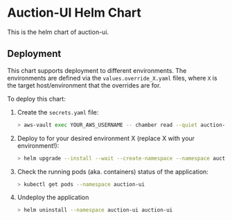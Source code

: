 # Auction-UI Helm Chart

This is the helm chart of auction-ui.

## Deployment

This chart supports deployment to different environments. The environments are defined via the `values.override_X.yaml` files, where `X` is the target host/environment that the overrides are for.

To deploy this chart:
1. Create the `secrets.yaml` file:
    ```sh
    > aws-vault exec YOUR_AWS_USERNAME -- chamber read --quiet auction-ui secrets.yaml | base64 -d > secrets.yaml
    ```
2. Deploy to for your desired environment X (replace X with your environment!):
    ```sh
    > helm upgrade --install --wait --create-namespace --namespace auction-ui -f values.yaml -f values.override_X.yaml -f secrets.yaml auction-ui .
    ```
3. Check the running pods (aka. containers) status of the application:
    ```sh
    > kubectl get pods --namespace auction-ui
    ```
4. Undeploy the application
    ```sh
    > helm uninstall --namespace auction-ui auction-ui
    ```
